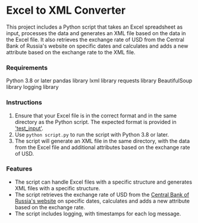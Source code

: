# Excel to XML Converter

This project includes a Python script that takes an Excel spreadsheet as input, processes the data and generates an XML file based on the data in the Excel file. It also retrieves the exchange rate of USD from the Central Bank of Russia's website on specific dates and calculates and adds a new attribute based on the exchange rate to the XML file.

### Requirements

Python 3.8 or later
pandas library
lxml library
requests library
BeautifulSoup library
logging library

### Instructions

1. Ensure that your Excel file is in the correct format and in the same directory as the Python script. The expected format is provided in ['test_input'](https://github.com/Dilara0880/generateXML/blob/main/test_input.xlsx).
2. Use `python script.py` to run the script with Python 3.8 or later.
3. The script will generate an XML file in the same directory, with the data from the Excel file and additional attributes based on the exchange rate of USD.

### Features

- The script can handle Excel files with a specific structure and generates XML files with a specific structure.
- The script retrieves the exchange rate of USD from the [Central Bank of Russia's website](https://www.cbr.ru/currency_base/daily/) on specific dates, calculates and adds a new attribute based on the exchange rate.
- The script includes logging, with timestamps for each log message.
